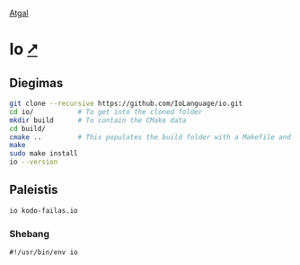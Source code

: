 [Atgal](./readme.md)

# Io [&#x2B67;](https://iolanguage.org/)

## Diegimas

```bash
git clone --recursive https://github.com/IoLanguage/io.git
cd io/           # To get into the cloned folder
mkdir build      # To contain the CMake data
cd build/
cmake ..         # This populates the build folder with a Makefile and all of the related things necessary to begin building
make
sudo make install
io --version
```

## Paleistis

```bash
io kodo-failas.io
```

### Shebang

```shebang
#!/usr/bin/env io
```
